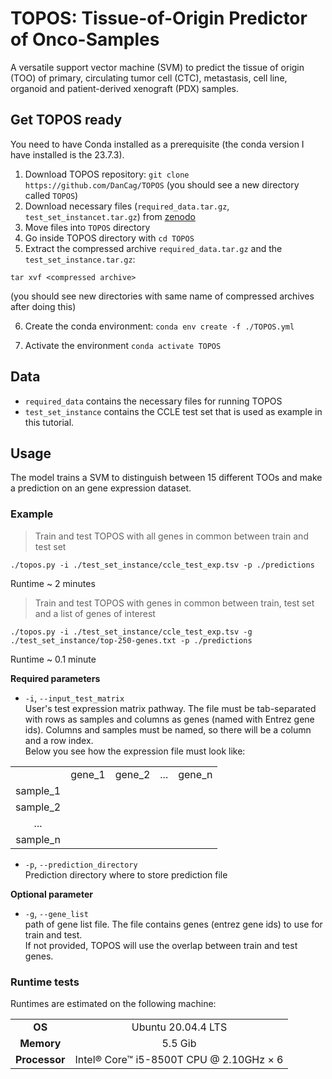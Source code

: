 TOPOS: Tissue-of-Origin Predictor of Onco-Samples
=================================================

A versatile support vector machine (SVM) to predict the tissue of origin (TOO) of primary, circulating tumor cell (CTC), metastasis, cell line, organoid and patient-derived xenograft (PDX) samples.

Get TOPOS ready
---------------

You need to have Conda installed as a prerequisite (the conda version I have installed is the 23.7.3).

1. Download TOPOS repository: `git clone https://github.com/DanCag/TOPOS` (you should see a new directory called `TOPOS`)
2. Download necessary files (`required_data.tar.gz`, `test_set_instancet.tar.gz`) from [zenodo](https://zenodo.org/records/10498070)
3. Move files into `TOPOS` directory
4. Go inside TOPOS directory with `cd TOPOS`
5. Extract the compressed archive `required_data.tar.gz` and the `test_set_instance.tar.gz`:

```
tar xvf <compressed archive>
```
(you should see new directories with same name of compressed archives after doing this)

6. Create the conda environment: `conda env create -f ./TOPOS.yml`  

7. Activate the environment `conda activate TOPOS`

Data
----
* `required_data` contains the necessary files for running TOPOS 
* `test_set_instance` contains the CCLE test set that is used as example in this tutorial. 

Usage
-----

The model trains a SVM to distinguish between 15 different TOOs and make a prediction on an gene expression dataset.

### Example
> Train and test TOPOS with all genes in common between train and test set
```
./topos.py -i ./test_set_instance/ccle_test_exp.tsv -p ./predictions
```

Runtime ~ 2 minutes
<br>

> Train and test TOPOS with genes in common between train, test set and a list of genes of interest
```
./topos.py -i ./test_set_instance/ccle_test_exp.tsv -g ./test_set_instance/top-250-genes.txt -p ./predictions
```
Runtime ~ 0.1 minute
<br>

**Required parameters**

- `-i`, `--input_test_matrix`<br>
User's test expression matrix pathway. The file must be tab-separated with rows as samples and columns as genes (named with Entrez gene ids). Columns and samples must be named, so there will be a column and a row index.<br> Below you see how the expression file must look like:


| | | | |  |
| :----:   | :----: | :----: | :----: | :----: |
|          | gene_1 | gene_2 | ...    | gene_n | 
| sample_1 |
| sample_2 |
| ...     | 
| sample_n |



- `-p`, `--prediction_directory`<br>
Prediction directory where to store prediction file


**Optional parameter**

- `-g`, `--gene_list`<br>
path of gene list file. The file contains genes (entrez gene ids) to use for train and test.<br>
If not provided, TOPOS will use the overlap between train and test genes.



### Runtime tests

Runtimes are estimated on the following machine:

| | |
| :----: | :----: |
| **OS**     | Ubuntu 20.04.4 LTS |
| **Memory** | 5.5 Gib     |
| **Processor** | Intel® Core™ i5-8500T CPU @ 2.10GHz × 6 |
